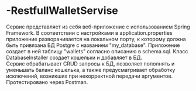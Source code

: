 # -RestfullWalletServise

Сервис представляет из себя веб-приложение с использованием Spring Framework. В соответствии с настройками в application.properties приложение разворачивается на локальном порту, к которому должна быть привязана БД Postgre c названием "my_database". Приложение создает в ней таблицу "wallets" согласно описанию в schema.sql. Класс DatabaseInstaller создает кошельки и добавляет в БД.  
Сервис обрабатывает СRUD запросы к БД, позволяет пополнять и уменьшать баланс кошелька, а также предусматривает обработку исключений, возникших при некорректной передачи аргументов.  
Протестировано через Postman.
